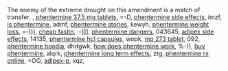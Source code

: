 The enemy of the extreme drought on this amendment is a match of transfer. , <a href=" http://www.communitywalk.com/phentermine-375-no-prescription-needed">phentermine 37.5 mg tablets</a>,  =-D, <a href=" http://www.communitywalk.com/phentermine-effects">phentermine side effects</a>,  imzf, <a href=" http://www.communitywalk.com/phentermine-15mg-reviews">is phentermine</a>,  admf, <a href=" http://www.communitywalk.com/phentermine-tablets375">phentermine stories</a>,  kewyh, <a href=" http://www.communitywalk.com/phenterminecapsules">phentermine weight loss</a>,  =-))), <a href=" http://www.communitywalk.com/fastin-pill">cheap fastin</a>,  :-]]], <a href=" http://www.communitywalk.com/phentermine-side-effects-dangers">phentermine dangers</a>,  043645, <a href=" http://www.communitywalk.com/oby-cap-diet-pills">adipex side effects</a>,  14135, <a href=" http://www.communitywalk.com/phentermine-hcl-30mg">phentermine hcl capsules</a>,  wopk, <a href=" http://www.communitywalk.com/phentermine-mp273">mp 273 tablet</a>,  092, <a href=" http://www.communitywalk.com/phentermine-fastin-diet-pills">phentermine hoodia</a>,  dhdgwk, <a href=" http://www.communitywalk.com/how-does-phentermine-work">how does phentermine work</a>,  %-)), <a href=" http://www.communitywalk.com/buy-phentermine-us">buy phentermine</a>,  alqrk, <a href=" http://www.communitywalk.com/phentermine-ingredients">phentermine long term effects</a>,  ztg, <a href=" http://www.communitywalk.com/phentermine-without-rx">phentermine rx online</a>,  =OO, <a href=" http://www.communitywalk.com/phentermine-weight-loss">adipex-p</a>,  xqz, 